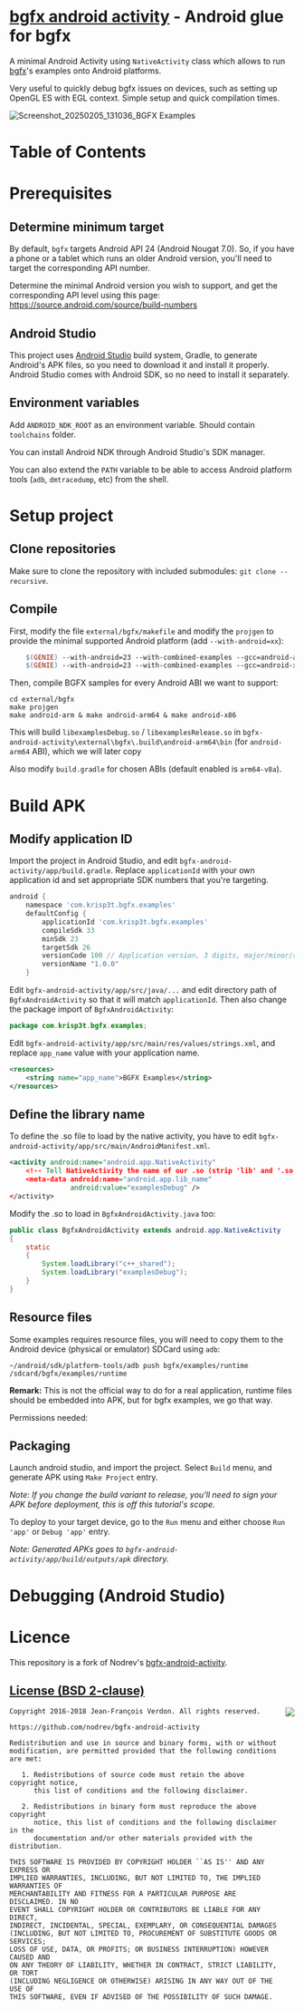 [bgfx android activity](https://github.com/krisp3t/bgfx-android-activity) - Android glue for bgfx
================================================================================================

A minimal Android Activity using `NativeActivity` class which allows to run [bgfx](https://github.com/bkaradzic/bgfx)'s examples onto Android platforms. 

Very useful to quickly debug bgfx issues on devices, such as setting up OpenGL ES with EGL context. Simple setup and quick compilation times.

![Screenshot_20250205_131036_BGFX Examples](https://github.com/user-attachments/assets/30020f58-481c-4b6e-9bf6-4c1107c3f442)



# Table of Contents


# Prerequisites


## Determine minimum target

By default, `bgfx` targets Android API 24 (Android Nougat 7.0). So, if you have a phone or a tablet which runs an older Android version, you'll need to target the corresponding API number.

Determine the minimal Android version you wish to support, and get the corresponding API level using this page: https://source.android.com/source/build-numbers

## Android Studio

This project uses [Android Studio](http://developer.android.com/sdk/index.html) build system, Gradle, to generate Android's APK files, so you need to download it and install it properly. Android Studio comes with Android SDK, so no need to install it separately.

## Environment variables

Add `ANDROID_NDK_ROOT` as an environment variable. Should contain `toolchains` folder.

You can install Android NDK through Android Studio's SDK manager.

You can also extend the `PATH` variable to be able to access Android platform tools (`adb`, `dmtracedump`, etc) from the shell.

# Setup project

## Clone repositories

Make sure to clone the repository with included submodules: `git clone --recursive`.

## Compile

First, modify the file `external/bgfx/makefile` and modify the `projgen` to provide the minimal supported Android platform (add `--with-android=xx`):
```makefile
	$(GENIE) --with-android=23 --with-combined-examples --gcc=android-arm gmake
	$(GENIE) --with-android=23 --with-combined-examples --gcc=android-x86 gmake
```

Then, compile BGFX samples for every Android ABI we want to support:
```shell
cd external/bgfx
make projgen
make android-arm & make android-arm64 & make android-x86
```

This will build `libexamplesDebug.so` / `libexamplesRelease.so` in `bgfx-android-activity\external\bgfx\.build\android-arm64\bin` (for `android-arm64` ABI), which we will later copy


Also modify `build.gradle` for chosen ABIs (default enabled is `arm64-v8a`).
# Build APK

## Modify application ID

Import the project in Android Studio, and edit `bgfx-android-activity/app/build.gradle`. Replace `applicationId` with your own application id and set appropriate SDK numbers that you're targeting.
```gradle
android {
    namespace 'com.krisp3t.bgfx.examples'
    defaultConfig {
        applicationId 'com.krisp3t.bgfx.examples'
        compileSdk 33
        minSdk 23
        targetSdk 26
        versionCode 100 // Application version, 3 digits, major/minor/revision
        versionName "1.0.0"
    }
```

Edit `bgfx-android-activity/app/src/java/...` and edit directory path of `BgfxAndroidActivity` so that it will match `applicationId`. Then also change the package import of `BgfxAndroidActivity`:

```java
package com.krisp3t.bgfx.examples;
```

Edit `bgfx-android-activity/app/src/main/res/values/strings.xml`, and replace `app_name` value with your application name.
```xml
<resources>
    <string name="app_name">BGFX Examples</string>
</resources>
```

## Define the library name

To define the .so file to load by the native activity, you have to edit `bgfx-android-activity/app/src/main/AndroidManifest.xml`.
```xml
<activity android:name="android.app.NativeActivity"
    <!-- Tell NativeActivity the name of our .so (strip 'lib' and '.so') -->
    <meta-data android:name="android.app.lib_name"
               android:value="examplesDebug" />
</activity>
```

Modify the .so to load in `BgfxAndroidActivity.java` too:
```java
public class BgfxAndroidActivity extends android.app.NativeActivity
{
    static
    {
        System.loadLibrary("c++_shared");
        System.loadLibrary("examplesDebug");
    }
}
```

## Resource files

Some examples requires resource files, you will need to copy them to the Android device (physical or emulator) SDCard using `adb`:
```shell
~/android/sdk/platform-tools/adb push bgfx/examples/runtime /sdcard/bgfx/examples/runtime
```

**Remark:** This is not the official way to do for a real application, runtime files should be embedded into APK, but for bgfx examples, we go that way.

Permissions needed:

## Packaging

Launch android studio, and import the project. Select `Build` menu, and generate APK using `Make Project` entry.

*Note: If you change the build variant to release, you'll need to sign your APK before deployment, this is off this tutorial's scope.*

To deploy to your target device, go to the `Run` menu and either choose `Run 'app'` or `Debug 'app'` entry.

*Note: Generated APKs goes to `bgfx-android-activity/app/build/outputs/apk` directory.*


# Debugging (Android Studio)

# Licence
This repository is a fork of Nodrev's [bgfx-android-activity](https://github.com/Nodrev/bgfx-android-activity).

[License (BSD 2-clause)](https://github.com/nodrev/bgfx-android-activity/blob/master/LICENSE)
-----------------------------------------------------------------------

<a href="http://opensource.org/licenses/BSD-2-Clause" target="_blank">
<img align="right" src="http://opensource.org/trademarks/opensource/OSI-Approved-License-100x137.png">
</a>

	Copyright 2016-2018 Jean-François Verdon. All rights reserved.
	
	https://github.com/nodrev/bgfx-android-activity
	
	Redistribution and use in source and binary forms, with or without
	modification, are permitted provided that the following conditions are met:
	
	   1. Redistributions of source code must retain the above copyright notice,
	      this list of conditions and the following disclaimer.
	
	   2. Redistributions in binary form must reproduce the above copyright
	      notice, this list of conditions and the following disclaimer in the
	      documentation and/or other materials provided with the distribution.
	
	THIS SOFTWARE IS PROVIDED BY COPYRIGHT HOLDER ``AS IS'' AND ANY EXPRESS OR
	IMPLIED WARRANTIES, INCLUDING, BUT NOT LIMITED TO, THE IMPLIED WARRANTIES OF
	MERCHANTABILITY AND FITNESS FOR A PARTICULAR PURPOSE ARE DISCLAIMED. IN NO
	EVENT SHALL COPYRIGHT HOLDER OR CONTRIBUTORS BE LIABLE FOR ANY DIRECT,
	INDIRECT, INCIDENTAL, SPECIAL, EXEMPLARY, OR CONSEQUENTIAL DAMAGES
	(INCLUDING, BUT NOT LIMITED TO, PROCUREMENT OF SUBSTITUTE GOODS OR SERVICES;
	LOSS OF USE, DATA, OR PROFITS; OR BUSINESS INTERRUPTION) HOWEVER CAUSED AND
	ON ANY THEORY OF LIABILITY, WHETHER IN CONTRACT, STRICT LIABILITY, OR TORT
	(INCLUDING NEGLIGENCE OR OTHERWISE) ARISING IN ANY WAY OUT OF THE USE OF
	THIS SOFTWARE, EVEN IF ADVISED OF THE POSSIBILITY OF SUCH DAMAGE.
